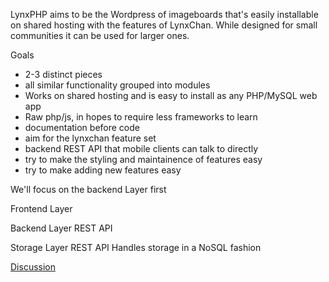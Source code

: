 LynxPHP aims to be the Wordpress of imageboards that's easily installable on shared hosting
with the features of LynxChan. While designed for small communities it can be used for larger ones.

Goals
- 2-3 distinct pieces
- all similar functionality grouped into modules
- Works on shared hosting and is easy to install as any PHP/MySQL web app
- Raw php/js, in hopes to require less frameworks to learn
- documentation before code
- aim for the lynxchan feature set
- backend REST API that mobile clients can talk to directly
- try to make the styling and maintainence of features easy
- try to make adding new features easy

We'll focus on the backend Layer first

Frontend Layer

Backend Layer
REST API

Storage Layer
REST API
Handles storage in a NoSQL fashion

[Discussion](https://gitgud.io/odilitime/lynxphp/-/issues)